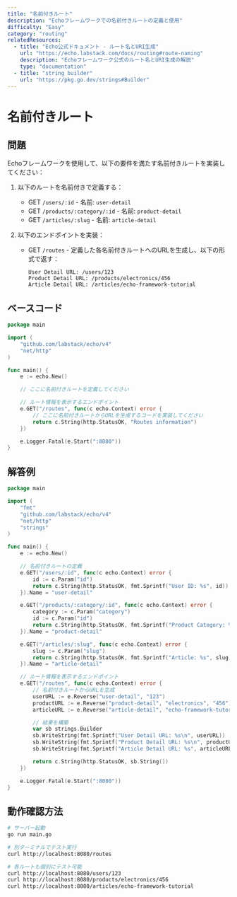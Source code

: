 ```yaml
---
title: "名前付きルート"
description: "Echoフレームワークでの名前付きルートの定義と使用"
difficulty: "Easy"
category: "routing"
relatedResources:
  - title: "Echo公式ドキュメント - ルート名とURI生成"
    url: "https://echo.labstack.com/docs/routing#route-naming"
    description: "Echoフレームワーク公式のルート名とURI生成の解説"
    type: "documentation"
  - title: "string builder"
    url: "https://pkg.go.dev/strings#Builder"
---
```


# 名前付きルート

## 問題

Echoフレームワークを使用して、以下の要件を満たす名前付きルートを実装してください：

1. 以下のルートを名前付きで定義する：
   - GET `/users/:id` - 名前: `user-detail`
   - GET `/products/:category/:id` - 名前: `product-detail`
   - GET `/articles/:slug` - 名前: `article-detail`

2. 以下のエンドポイントを実装：
   - GET `/routes` - 定義した各名前付きルートへのURLを生成し、以下の形式で返す：
     ```
     User Detail URL: /users/123
     Product Detail URL: /products/electronics/456
     Article Detail URL: /articles/echo-framework-tutorial
     ```

## ベースコード

```go
package main

import (
	"github.com/labstack/echo/v4"
	"net/http"
)

func main() {
	e := echo.New()

	// ここに名前付きルートを定義してください

	// ルート情報を表示するエンドポイント
	e.GET("/routes", func(c echo.Context) error {
		// ここに名前付きルートからURLを生成するコードを実装してください
		return c.String(http.StatusOK, "Routes information")
	})

	e.Logger.Fatal(e.Start(":8080"))
}
```

## 解答例

```go
package main

import (
	"fmt"
	"github.com/labstack/echo/v4"
	"net/http"
	"strings"
)

func main() {
	e := echo.New()

	// 名前付きルートの定義
	e.GET("/users/:id", func(c echo.Context) error {
		id := c.Param("id")
		return c.String(http.StatusOK, fmt.Sprintf("User ID: %s", id))
	}).Name = "user-detail"

	e.GET("/products/:category/:id", func(c echo.Context) error {
		category := c.Param("category")
		id := c.Param("id")
		return c.String(http.StatusOK, fmt.Sprintf("Product Category: %s, ID: %s", category, id))
	}).Name = "product-detail"

	e.GET("/articles/:slug", func(c echo.Context) error {
		slug := c.Param("slug")
		return c.String(http.StatusOK, fmt.Sprintf("Article: %s", slug))
	}).Name = "article-detail"

	// ルート情報を表示するエンドポイント
	e.GET("/routes", func(c echo.Context) error {
		// 名前付きルートからURLを生成
		userURL := e.Reverse("user-detail", "123")
		productURL := e.Reverse("product-detail", "electronics", "456")
		articleURL := e.Reverse("article-detail", "echo-framework-tutorial")

		// 結果を構築
		var sb strings.Builder
		sb.WriteString(fmt.Sprintf("User Detail URL: %s\n", userURL))
		sb.WriteString(fmt.Sprintf("Product Detail URL: %s\n", productURL))
		sb.WriteString(fmt.Sprintf("Article Detail URL: %s", articleURL))

		return c.String(http.StatusOK, sb.String())
	})

	e.Logger.Fatal(e.Start(":8080"))
}
```

## 動作確認方法

```bash
# サーバー起動
go run main.go

# 別ターミナルでテスト実行
curl http://localhost:8080/routes

# 各ルートも個別にテスト可能
curl http://localhost:8080/users/123
curl http://localhost:8080/products/electronics/456
curl http://localhost:8080/articles/echo-framework-tutorial
```
